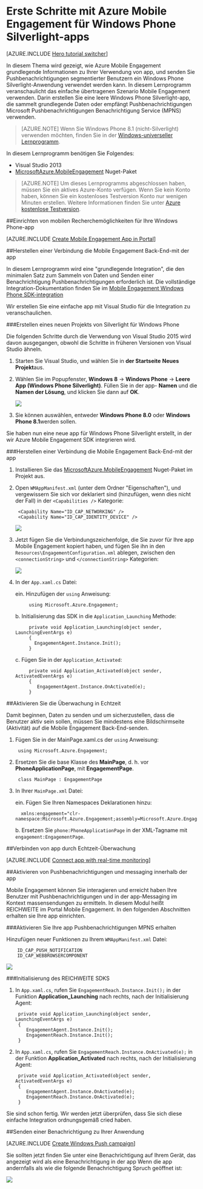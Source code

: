 <properties
    pageTitle="Erste Schritte mit Azure Mobile Engagement für Windows Phone Silverlight-apps"
    description="Informationen Sie zur Verwendung von Azure Mobile Engagement mit Analytics und Pushbenachrichtigungen Benachrichtigungen für Windows Phone Silverlight-apps."
    services="mobile-engagement"
    documentationCenter="windows"
    authors="piyushjo"
    manager="dwrede"
    editor="" />

<tags
    ms.service="mobile-engagement"
    ms.workload="mobile"
    ms.tgt_pltfrm="mobile-windows-phone"
    ms.devlang="dotnet"
    ms.topic="hero-article"
    ms.date="08/19/2016"
    ms.author="piyushjo" />

# <a name="get-started-with-azure-mobile-engagement-for-windows-phone-silverlight-apps"></a>Erste Schritte mit Azure Mobile Engagement für Windows Phone Silverlight-apps

[AZURE.INCLUDE [Hero tutorial switcher](../../includes/mobile-engagement-hero-tutorial-switcher.md)]

In diesem Thema wird gezeigt, wie Azure Mobile Engagement grundlegende Informationen zu Ihrer Verwendung von app, und senden Sie Pushbenachrichtigungen segmentierter Benutzern ein Windows Phone Silverlight-Anwendung verwendet werden kann.
In diesem Lernprogramm veranschaulicht das einfache übertragenen Szenario Mobile Engagement verwenden. Darin erstellen Sie eine leere Windows Phone Silverlight-app, die sammelt grundlegende Daten oder empfängt Pushbenachrichtigungen Microsoft Pushbenachrichtigungen Benachrichtigung Service (MPNS) verwenden.

> [AZURE.NOTE] Wenn Sie Windows Phone 8.1 (nicht-Silverlight) verwenden möchten, finden Sie in der [Windows-universeller Lernprogramm](mobile-engagement-windows-store-dotnet-get-started.md).

In diesem Lernprogramm benötigen Sie Folgendes:

+ Visual Studio 2013
+ [MicrosoftAzure.MobileEngagement] Nuget-Paket

> [AZURE.NOTE] Um dieses Lernprogramms abgeschlossen haben, müssen Sie ein aktives Azure-Konto verfügen. Wenn Sie kein Konto haben, können Sie ein kostenloses Testversion Konto nur wenigen Minuten erstellen. Weitere Informationen finden Sie unter [Azure kostenlose Testversion](https://azure.microsoft.com/pricing/free-trial/?WT.mc_id=A0E0E5C02&amp;returnurl=http%3A%2F%2Fazure.microsoft.com%2Fen-us%2Fdocumentation%2Farticles%2Fmobile-engagement-windows-phone-get-started).

##<a id="setup-azme"></a>Einrichten von mobilen Recherchemöglichkeiten für Ihre Windows Phone-app

[AZURE.INCLUDE [Create Mobile Engagement App in Portal](../../includes/mobile-engagement-create-app-in-portal-new.md)]

##<a id="connecting-app"></a>Herstellen einer Verbindung die Mobile Engagement Back-End-mit der app

In diesem Lernprogramm wird eine "grundlegende Integration", die den minimalen Satz zum Sammeln von Daten und Senden einer Benachrichtigung Pushbenachrichtigungen erforderlich ist. Die vollständige Integration-Dokumentation finden Sie im [Mobile Engagement Windows Phone SDK-integration](mobile-engagement-windows-phone-sdk-overview.md)

Wir erstellen Sie eine einfache app mit Visual Studio für die Integration zu veranschaulichen.

###<a name="create-a-new-windows-phone-silverlight-project"></a>Erstellen eines neuen Projekts von Silverlight für Windows Phone

Die folgenden Schritte durch die Verwendung von Visual Studio 2015 wird davon ausgegangen, obwohl die Schritte in früheren Versionen von Visual Studio ähneln. 

1. Starten Sie Visual Studio, und wählen Sie in **der Startseite** **Neues Projekt**aus.

2. Wählen Sie im Popupfenster, **Windows 8** -> **Windows Phone** -> **Leere App (Windows Phone Silverlight)**. Füllen Sie in der app- **Namen** und die **Namen der Lösung**, und klicken Sie dann auf **OK**.

    ![][1]

3. Sie können auswählen, entweder **Windows Phone 8.0** oder **Windows Phone 8.1**werden sollen.

Sie haben nun eine neue app für Windows Phone Silverlight erstellt, in der wir Azure Mobile Engagement SDK integrieren wird.

###<a name="connect-your-app-to-the-mobile-engagement-backend"></a>Herstellen einer Verbindung die Mobile Engagement Back-End-mit der app

1. Installieren Sie das [MicrosoftAzure.MobileEngagement] Nuget-Paket im Projekt aus.

2. Open `WMAppManifest.xml` (unter dem Ordner "Eigenschaften"), und vergewissern Sie sich vor deklariert sind (hinzufügen, wenn dies nicht der Fall) in der `<Capabilities />` Kategorie:

        <Capability Name="ID_CAP_NETWORKING" />
        <Capability Name="ID_CAP_IDENTITY_DEVICE" />

    ![][2]

3. Jetzt fügen Sie die Verbindungszeichenfolge, die Sie zuvor für Ihre app Mobile Engagement kopiert haben, und fügen Sie ihn in den `Resources\EngagementConfiguration.xml` ablegen, zwischen den `<connectionString>` und `</connectionString>` Kategorien:

    ![][3]

4. In der `App.xaml.cs` Datei:

    ein. Hinzufügen der `using` Anweisung:

            using Microsoft.Azure.Engagement;

    b. Initialisierung das SDK in die `Application_Launching` Methode:

            private void Application_Launching(object sender, LaunchingEventArgs e)
            {
              EngagementAgent.Instance.Init();
            }

    c. Fügen Sie in der `Application_Activated`:

            private void Application_Activated(object sender, ActivatedEventArgs e)
            {
               EngagementAgent.Instance.OnActivated(e);
            }

##<a id="monitor"></a>Aktivieren Sie die Überwachung in Echtzeit

Damit beginnen, Daten zu senden und um sicherzustellen, dass die Benutzer aktiv sein sollen, müssen Sie mindestens eine Bildschirmseite (Aktivität) auf die Mobile Engagement Back-End-senden.

1. Fügen Sie in der MainPage.xaml.cs der `using` Anweisung:

        using Microsoft.Azure.Engagement;

2. Ersetzen Sie die base Klasse des **MainPage**, d. h. vor **PhoneApplicationPage**, mit **EngagementPage**.

        class MainPage : EngagementPage 
    
3. In Ihrer `MainPage.xml` Datei:

    ein. Fügen Sie Ihren Namespaces Deklarationen hinzu:

         xmlns:engagement="clr-namespace:Microsoft.Azure.Engagement;assembly=Microsoft.Azure.Engagement.EngagementAgent.WP"

    b. Ersetzen Sie `phone:PhoneApplicationPage` in der XML-Tagname mit `engagement:EngagementPage`.

##<a id="monitor"></a>Verbinden von app durch Echtzeit-Überwachung

[AZURE.INCLUDE [Connect app with real-time monitoring](../../includes/mobile-engagement-connect-app-with-monitor.md)]

##<a id="integrate-push"></a>Aktivieren von Pushbenachrichtigungen und messaging innerhalb der app

Mobile Engagement können Sie interagieren und erreicht haben Ihre Benutzer mit Pushbenachrichtigungen und in der app-Messaging im Kontext massensendungen zu ermitteln. In diesem Modul heißt REICHWEITE im Portal Mobile Engagement.
In den folgenden Abschnitten erhalten sie Ihre app einrichten.

###<a name="enable-your-app-to-receive-mpns-push-notifications"></a>Aktivieren Sie Ihre app Pushbenachrichtigungen MPNS erhalten

Hinzufügen neuer Funktionen zu Ihrem `WMAppManifest.xml` Datei:

        ID_CAP_PUSH_NOTIFICATION
        ID_CAP_WEBBROWSERCOMPONENT

   ![][5]

###<a name="initialize-the-reach-sdk"></a>Initialisierung des REICHWEITE SDKS

1. In `App.xaml.cs`, rufen Sie `EngagementReach.Instance.Init();` in der Funktion **Application_Launching** nach rechts, nach der Initialisierung Agent:

        private void Application_Launching(object sender, LaunchingEventArgs e)
        {
           EngagementAgent.Instance.Init();
           EngagementReach.Instance.Init();
        }

2. In `App.xaml.cs`, rufen Sie `EngagementReach.Instance.OnActivated(e);` in der Funktion **Application_Activated** nach rechts, nach der Initialisierung Agent:

        private void Application_Activated(object sender, ActivatedEventArgs e)
        {
           EngagementAgent.Instance.OnActivated(e);
           EngagementReach.Instance.OnActivated(e);
        }

Sie sind schon fertig. Wir werden jetzt überprüfen, dass Sie sich diese einfache Integration ordnungsgemäß cried haben.

##<a id="send"></a>Senden einer Benachrichtigung zu Ihrer Anwendung

[AZURE.INCLUDE [Create Windows Push campaign](../../includes/mobile-engagement-windows-push-campaign.md)]

Sie sollten jetzt finden Sie unter eine Benachrichtigung auf Ihrem Gerät, das angezeigt wird als eine Benachrichtigung in der app Wenn die app andernfalls als wie die folgende Benachrichtigung Spruch geöffnet ist: 

![][6]

<!-- URLs. -->
[MicrosoftAzure.MobileEngagement]: http://go.microsoft.com/?linkid=9874664
[Mobile Engagement Windows Phone SDK documentation]: ../mobile-engagement-windows-phone-integrate-engagement/

<!-- Images. -->
[1]: ./media/mobile-engagement-windows-phone-get-started/project-properties.png
[2]: ./media/mobile-engagement-windows-phone-get-started/wmappmanifest-capabilities.png
[3]: ./media/mobile-engagement-windows-phone-get-started/add-connection-string.png
[5]: ./media/mobile-engagement-windows-phone-get-started/reach-capabilities.png
[6]: ./media/mobile-engagement-windows-phone-get-started/push-screenshot.png
